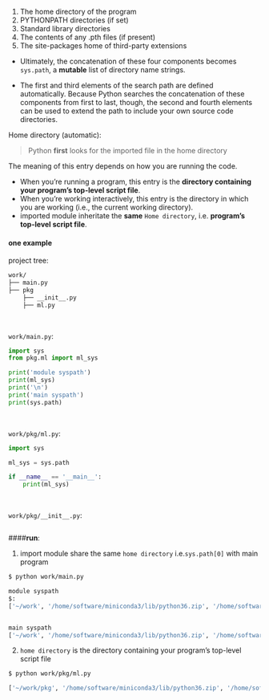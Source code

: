 1. The home directory of the program
2. PYTHONPATH directories (if set)
3. Standard library directories
4. The contents of any .pth files (if present)
5. The site-packages home of third-party extensions

- Ultimately, the concatenation of these four components becomes `sys.path`, a **mutable**
list of directory name strings.

- The first and third elements of the search path are defined automatically. Because Python searches the concatenation of these components from first to last, though, the second and
fourth elements can be used to extend the path to include your own source code directories.

Home directory (automatic):
> Python **first** looks for the imported file in the home directory

The meaning of this entry depends on how you are running the code.
- When you’re running a program, this entry is the **directory containing your program’s top-level script file**.
- When you’re working interactively, this entry is the directory in which you are
working (i.e., the current working directory).
- imported module inheritate the **same** `Home directory`, i.e. **program’s top-level script file**.

#### one example
project tree:
```bash
work/
├── main.py
├── pkg
    ├── __init__.py
    ├── ml.py
```
<br>

`work/main.py`:
```python
import sys
from pkg.ml import ml_sys

print('module syspath')
print(ml_sys)
print('\n')
print('main syspath')
print(sys.path)
```
<br>

`work/pkg/ml.py`:
```python
import sys

ml_sys = sys.path

if __name__ == '__main__':
    print(ml_sys)
```
<br>

`work/pkg/__init__.py`:
```python
```
####**run**:
1. import module share the same `home directory` i.e.`sys.path[0]` with main program
```bash
$ python work/main.py
```
```bash
module syspath
$:
['~/work', '/home/software/miniconda3/lib/python36.zip', '/home/software/miniconda3/lib/python3.6', '/home/software/miniconda3/lib/python3.6/lib-dynload', '/home/software/miniconda3/lib/python3.6/site-packages']


main syspath
['~/work', '/home/software/miniconda3/lib/python36.zip', '/home/software/miniconda3/lib/python3.6', '/home/software/miniconda3/lib/python3.6/lib-dynload', '/home/software/miniconda3/lib/python3.6/site-packages']
```

2. `home directory` is the directory containing your program’s top-level script file
```bash
$ python work/pkg/ml.py
```
```bash
['~/work/pkg', '/home/software/miniconda3/lib/python36.zip', '/home/software/miniconda3/lib/python3.6', '/home/software/miniconda3/lib/python3.6/lib-dynload', '/home/software/miniconda3/lib/python3.6/site-packages']
```
